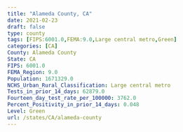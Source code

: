 ```yaml
---
title: "Alameda County, CA"
date: 2021-02-23
draft: false
type: county
tags: [FIPS:6001.0,FEMA:9.0,Large central metro,Green]
categories: [CA]
County: Alameda County
State: CA
FIPS: 6001.0
FEMA_Region: 9.0
Population: 1671329.0
NCHS_Urban_Rural_Classification: Large central metro
Tests_in_prior_14_days: 62879.0
Fourteen_day_test_rate_per_100000: 3762.0
Percent_Positivity_in_prior_14_days: 0.048
Level: Green
url: /states/CA/alameda-county
---
```



